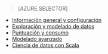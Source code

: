 > [AZURE.SELECTOR]
- [Información general y configuración](../articles/machine-learning-data-science-spark-overview.md)
- [Exploración y modelado de datos](../articles/machine-learning/machine-learning-data-science-spark-data-exploration-modeling.md)
- [Puntuación y consumo](../articles/machine-learning/machine-learning-data-science-spark-model-consumption.md)
- [Modelado avanzado](../articles/machine-learning/machine-learning-data-science-spark-advanced-data-exploration-modeling.md)
- [Ciencia de datos con Scala](../articles/machine-learning/machine-learning-data-science-process-scala-walkthrough.md)

<!---HONumber=AcomDC_0803_2016-->